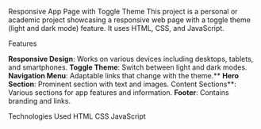 Responsive App Page with Toggle Theme
  This project is a personal or academic project showcasing a responsive web page with a toggle theme (light and dark mode) feature. It uses HTML, CSS, and JavaScript.

Features

**Responsive Design**: Works on various devices including desktops, tablets, and smartphones.
**Toggle Theme**: Switch between light and dark modes.
**Navigation Menu**: Adaptable links that change with the theme.**
**Hero Section**: Prominent section with text and images.
Content Sections**: Various sections for app features and information.
**Footer**: Contains branding and links.

Technologies Used
HTML
CSS
JavaScript
